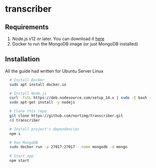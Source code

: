 # transcriber

## Requirements
1. Node.js v12 or later. You can download it [here](https://github.com/nodesource/distributions#installation-instructions)
2. Docker to run the MongoDB image (or just MongoDB installed)

## Installation
All the guide had written for Ubuntu Server Linux 

```bash
  # Install Docker
  sudo apt install docker.io

  # Install Node.js
  curl -fsSL https://deb.nodesource.com/setup_14.x | sudo -E bash -
  sudo apt-get install -y nodejs

  # Clone this repo
  git clone https://github.com/nortimg/transcriber.git
  cd transcriber

  # Install project's dependencies
  npm i

  # Run MongoDB
  sudo docker run -p 27017:27017 --name mongodb -d mongo
  
  # Start app
  npm start
```
